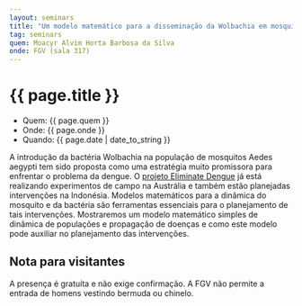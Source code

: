 ```yaml
---
layout: seminars
title: "Um modelo matemático para a disseminação da Wolbachia em mosquitos"
tag: seminars
quem: Moacyr Alvim Horta Barbosa da Silva  
onde: FGV (sala 317)
---
```


# {{ page.title }}

- Quem:  {{ page.quem }}
- Onde:  {{ page.onde }}
- Quando: {{ page.date | date_to_string }}


A introdução da bactéria Wolbachia na população de mosquitos Aedes
aegypti tem sido proposta como uma estratégia muito promissora para
enfrentar o problema da dengue. O [projeto Eliminate
Dengue](www.eliminatedengue.com) já está realizando experimentos de
campo na Austrália e também estão planejadas intervenções na
Indonésia. Modelos matemáticos para a dinâmica do mosquito e da
bactéria são ferramentas essenciais para o planejamento de tais
intervenções. Mostraremos um modelo matemático simples de dinâmica de
populações e propagação de doenças e como este modelo pode auxiliar no
planejamento das intervenções.


## Nota para visitantes

A presença é gratuíta e não exige confirmação. A FGV não permite a
entrada de homens vestindo bermuda ou chinelo.

